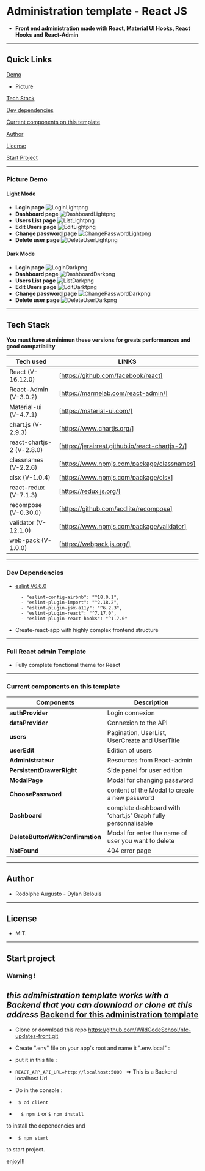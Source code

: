 
# Administration template - React JS

  

-  **Front end administration made with React, Material UI Hooks, React Hooks and React-Admin**

  

---  

## Quick Links


[Demo](#demo)

-  [Picture](#picture-demo)

[Tech Stack](#tech-stack)

[Dev dependencies](#Dev-dependencies)

[Current components on this template](#Current-components-on-this-template)

[Author](#author)

[License](#license)

[Start Project](#Start-project)

---

### Picture Demo

#### Light Mode	

-  **Login page**
![LoginLightpng](login-light.png)
-  **Dashboard page**
![DashboardLightpng](dashboard-light.png)
-  **Users List page**
![ListLightpng](list-with-pagination-light.png)
-  **Edit Users page**
![EditLightpng](edit-users-light.png)
-  **Change password page**
![ChangePasswordLightpng](change-password-light.png)
-  **Delete user page**
![DeleteUserLightpng](delete-with-confirmation-light.png)

  #### Dark Mode

  -  **Login page**
![LoginDarkpng](login-dark.png)
-  **Dashboard page**
![DashboardDarkpng](dashboard-dark.png)
-  **Users List page**
![ListDarkpng](list-with-pagination-dark.png)
-  **Edit Users page**
![EditDarktpng](edit-users-dark.png)
-  **Change password page**
![ChangePasswordDarkpng](change-password-dark.png)
-  **Delete user page**
![DeleteUserDarkpng](delete-with-confirmation-dark.png)

---

  

## Tech Stack

 **You must have at minimun these versions for greats performances and good compatibility**

| Tech used | LINKS |
| ------ | ------ |
| React (V-16.12.0) | [https://github.com/facebook/react] |
| React-Admin (V-3.0.2) | [https://marmelab.com/react-admin/] |
| Material-ui (V-4.7.1) | [https://material-ui.com/] |
| chart.js (V-2.9.3) | [https://www.chartjs.org/] | 
| react-chartjs-2 (V-2.8.0) | [https://jerairrest.github.io/react-chartjs-2/] |
| classnames (V-2.2.6) | [https://www.npmjs.com/package/classnames] |
| clsx (V-1.0.4) | [https://www.npmjs.com/package/clsx] |
| react-redux (V-7.1.3) | [https://redux.js.org/] |
| recompose (V-0.30.0) | [https://github.com/acdlite/recompose] |
| validator (V-12.1.0) | [https://www.npmjs.com/package/validator] |
| web-pack (V-1.0.0) | [https://webpack.js.org/] |
---

### Dev Dependencies

- [eslint V6.6.0](https://eslint.org/)
		
		- "eslint-config-airbnb": "^18.0.1",
		- "eslint-plugin-import": "^2.18.2",
		- "eslint-plugin-jsx-a11y": "^6.2.3",
		- "eslint-plugin-react": "^7.17.0",
		- "eslint-plugin-react-hooks": "^1.7.0"

- Create-react-app with highly complex frontend structure

---  

### Full React admin Template

  - Fully complete fonctional theme for React


---

### Current components on this template

| Components | Description |
| ------ | ------ |
| **authProvider** | Login connexion |
| **dataProvider** | Connexion to the API |
| **users** | Pagination, UserList, UserCreate and UserTitle |
| **userEdit** | Edition of users |  
| **Administrateur** | Resources from React-admin |
| **PersistentDrawerRight** | Side panel for user edition |
| **ModalPage** | Modal for changing password |
| **ChoosePassword** | content of the Modal to create a new password |
| **Dashboard** | complete dashboard with 'chart.js' Graph fully personnalisable |
| **DeleteButtonWithConfiramtion** | Modal for enter the name of user you want to delete |
| **NotFound** | 404 error page |

---

  

## Author

  

- Rodolphe Augusto - Dylan Belouis

  

---

  

## License

  

- MIT.

  

---

  

## Start project

### Warning ! 
***this administration template works with a Backend that you can download or clone at this address***
[Backend for this administration template](https://github.com/WildCodeSchool/nfc-updates-back.git)
---

- Clone or download this repo https://github.com/WildCodeSchool/nfc-updates-front.git

- Create ".env" file  on your app's root and name it ".env.local" : 
- put it in this file :
-  ``` REACT_APP_API_URL=http://localhost:5000  ```  => This is a Backend localhost Url

- Do in the console :

-  ``` $ cd client```

-  ```  $ npm i``` or ``` $ npm install ```

to install the dependencies and

-  ``` $ npm start```

to start project.

  

enjoy!!!